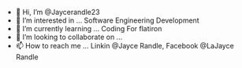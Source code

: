- 👋 Hi, I’m @Jaycerandle23
- 👀 I’m interested in ... Software Engineering Development
- 🌱 I’m currently learning ... Coding For flatiron
- 💞️ I’m looking to collaborate on ... 
- 📫 How to reach me ... Linkin @Jayce Randle, Facebook @LaJayce Randle

<!---
Jaycerandle23/Jaycerandle23 is a ✨ special ✨ repository because its `README.md` (this file) appears on your GitHub profile.
You can click the Preview link to take a look at your changes.
--->

